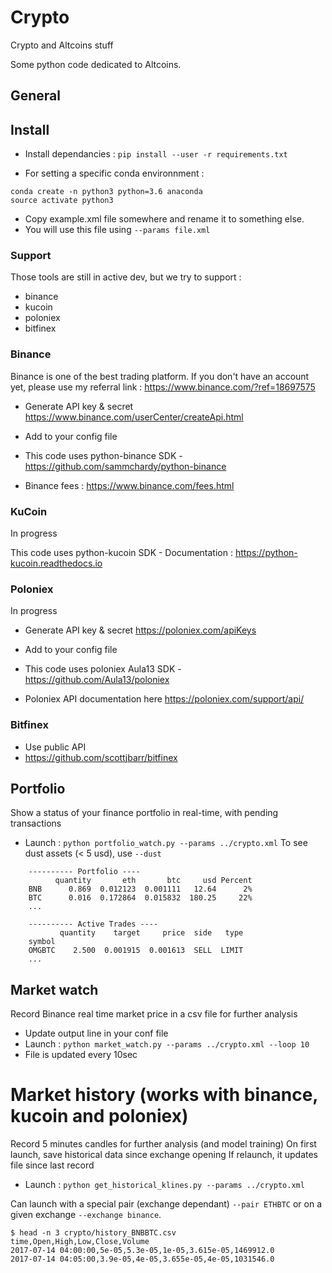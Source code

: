 # Crypto
Crypto and Altcoins stuff

Some python code dedicated to Altcoins.

## General

## Install

- Install dependancies :
`pip install --user -r requirements.txt`

- For setting a specific conda environnment :
```
conda create -n python3 python=3.6 anaconda
source activate python3
```

- Copy example.xml file somewhere and rename it to something else.
- You will use this file using `--params file.xml`

### Support

Those tools are still in active dev, but we try to support :
- binance
- kucoin
- poloniex
- bitfinex

### Binance

Binance is one of the best trading platform.
If you don't have an account yet, please use my referral link :
https://www.binance.com/?ref=18697575

- Generate API key & secret https://www.binance.com/userCenter/createApi.html
- Add to your config file

- This code uses python-binance SDK - https://github.com/sammchardy/python-binance
- Binance fees : https://www.binance.com/fees.html

### KuCoin

In progress

This code uses python-kucoin SDK -
Documentation : https://python-kucoin.readthedocs.io

### Poloniex

In progress

- Generate API key & secret https://poloniex.com/apiKeys
- Add to your config file

- This code uses poloniex Aula13 SDK - https://github.com/Aula13/poloniex
- Poloniex API documentation here https://poloniex.com/support/api/

### Bitfinex

- Use public API
- https://github.com/scottjbarr/bitfinex

## Portfolio

Show a status of your finance portfolio in real-time, with pending transactions

- Launch : `python portfolio_watch.py --params ../crypto.xml`
To see dust assets (< 5 usd), use `--dust`

```
    ---------- Portfolio ----
          quantity       eth       btc     usd Percent
    BNB      0.869  0.012123  0.001111   12.64      2%
    BTC      0.016  0.172864  0.015832  180.25     22%
    ...

    ---------- Active Trades ----
           quantity    target     price  side   type
    symbol
    OMGBTC    2.500  0.001915  0.001613  SELL  LIMIT
    ...

```

## Market watch

Record Binance real time market price in a csv file for further analysis

- Update output line in your conf file
- Launch : `python market_watch.py --params ../crypto.xml --loop 10`
- File is updated every 10sec

# Market history (works with binance, kucoin and poloniex)

Record 5 minutes candles for further analysis (and model training)
On first launch, save historical data since exchange opening
If relaunch, it updates file since last record

- Launch : `python get_historical_klines.py --params ../crypto.xml`

Can launch with a special pair (exchange dependant) `--pair ETHBTC` or on a given exchange `--exchange binance`.

```
$ head -n 3 crypto/history_BNBBTC.csv
time,Open,High,Low,Close,Volume
2017-07-14 04:00:00,5e-05,5.3e-05,1e-05,3.615e-05,1469912.0
2017-07-14 04:05:00,3.9e-05,4e-05,3.655e-05,4e-05,1031546.0
```
